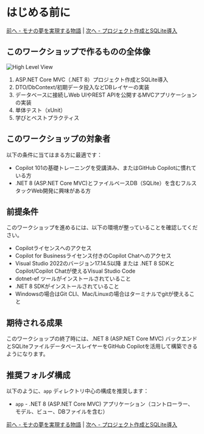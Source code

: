 <!-- filepath: docs_dotnet/2_BeforeGettingStarted/README_JA.md -->
# はじめる前に

[前へ - モナの夢を実現する物語](../1_Story/README_JA.md) | [次へ - プロジェクト作成とSQLite導入](../3_CreateProjectAndDB/README_JA.md)

## このワークショップで作るものの全体像

![High Level View](./images/ArchitectureStacks.jpg)

1. ASP.NET Core MVC（.NET 8）プロジェクト作成とSQLite導入
2. DTO/DbContext/初期データ投入などDBレイヤーの実装
3. データベースに接続しWeb UIやREST APIを公開するMVCアプリケーションの実装
4. 単体テスト（xUnit）
5. 学びとベストプラクティス

## このワークショップの対象者

以下の条件に当てはまる方に最適です：
- Copilot 101の基礎トレーニングを受講済み、またはGitHub Copilotに慣れている方
- .NET 8 (ASP.NET Core MVC)とファイルベースDB（SQLite）を含むフルスタックWeb開発に興味がある方

## 前提条件

このワークショップを進めるには、以下の環境が整っていることを確認してください。

- Copilotライセンスへのアクセス
- Copilot for Businessライセンス付きのCopilot Chatへのアクセス
- Visual Studio 2022のバージョン17.14.5以降 または .NET 8 SDKとCopilot/Copilot Chatが使えるVisual Studio Code
- dotnet-ef ツールがインストールされていること
- .NET 8 SDKがインストールされていること
- Windowsの場合はGit CLI、Mac/Linuxの場合はターミナルでgitが使えること

## 期待される成果

このワークショップの終了時には、.NET 8 (ASP.NET Core MVC) バックエンドとSQLiteファイルデータベースレイヤーをGitHub Copilotを活用して構築できるようになります。

## 推奨フォルダ構成

以下のように、`app` ディレクトリ中心の構成を推奨します：
- `app` - .NET 8 (ASP.NET Core MVC) アプリケーション（コントローラー、モデル、ビュー、DBファイルを含む）

[前へ - モナの夢を実現する物語](../1_Story/README_JA.md) | [次へ - プロジェクト作成とSQLite導入](../3_CreateProjectAndDB/README_JA.md)
